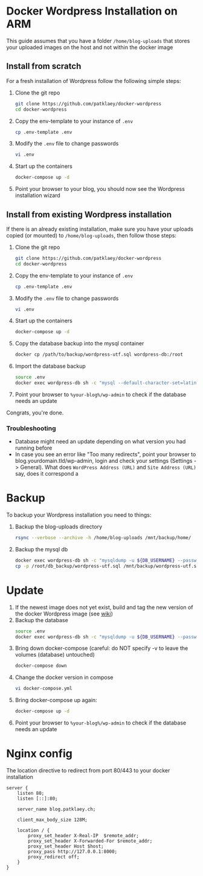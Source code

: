 # Docker Wordpress Installation on ARM

This guide assumes that you have a folder `/home/blog-uploads` that stores your uploaded images on the host and not 
within the docker image

##  Install from scratch

For a fresh installation of Wordpress follow the following simple steps: 

1. Clone the git repo
    ```bash
    git clone https://github.com/patklaey/docker-wordpress
    cd docker-wordpress 
    ```
1. Copy the env-template to your instance of ```.env```
    ```bash
    cp .env-template .env
    ```
1. Modify the ```.env``` file to change passwords
    ```bash
    vi .env
    ```
1. Start up the containers
    ```bash
    docker-compose up -d
    ```
1. Point your browser to your blog, you should now see the Wordpress installation wizard

## Install from existing Wordpress installation

If there is an already existing installation, make sure you have your uploads copied (or mounted) to 
`/home/blog-uploads`, then follow those steps:

1. Clone the git repo
    ```bash
    git clone https://github.com/patklaey/docker-wordpress
    cd docker-wordpress 
    ```
1. Copy the env-template to your instance of ```.env```
    ```bash
    cp .env-template .env
    ```
1. Modify the ```.env``` file to change passwords
    ```bash
    vi .env
    ```
1. Start up the containers
    ```bash
    docker-compose up -d
    ```
1. Copy the database backup into the mysql container
    ```bash
    docker cp /path/to/backup/wordpress-utf.sql wordpress-db:/root
    ```
1. Import the database backup
    ```bash
    source .env
    docker exec wordpress-db sh -c "mysql --default-character-set=latin1 -u ${DB_USERNAME} --password=${DB_PASSWORD} ${DB_NAME} < /root/wordpress-utf.sql"  
    ```
1. Point your browser to ```%your-blog%/wp-admin``` to check if the database needs an update

Congrats, you're done.

### Troubleshooting
* Database might need an update depending on what version you had running before
* In case you see an error like "Too many redirects", point your browser to blog.yourdomain.tld/wp-admin, login and 
check your settings (Settings -> General). What does ```WordPress Address (URL)``` and ```Site Address (URL)``` say,
does it correspond a

# Backup
To backup your Wordpress installation you need to things: 
1. Backup the blog-uploads directory
    ```bash
    rsync --verbose --archive -h /home/blog-uploads /mnt/backup/home/
    ```
2. Backup the mysql db
    ```bash
    docker exec wordpress-db sh -c "mysqldump -u ${DB_USERNAME} --password=${DB_PASSWORD} ${DB_NAME} > /backup/wordpress-utf.sql"
    cp -p /root/db_backup/wordpress-utf.sql /mnt/backup/wordpress-utf.sql
    ```

# Update

1. If the newest image does not yet exist, build and tag the new version of the docker Wordpress image (see 
[wiki](http://wiki.patklaey.ch/index.php/Docker_Cheat_Sheet#Build_an_image))
1. Backup the database
    ```bash
    source .env
    docker exec wordpress-db sh -c "mysqldump -u ${DB_USERNAME} --password=${DB_PASSWORD} ${DB_NAME} > /backup/wordpress-utf-pre-upgrade.sql"
    ```
1. Bring down docker-compose (careful: do NOT specify -v to leave the volumes (database) untouched)
    ```bash
    docker-compose down
    ``` 
1. Change the docker version in compose
    ```bash
    vi docker-compose.yml
    ```
1. Bring docker-compose up again:
    ```bash
    docker-compose up -d
    ```
1. Point your browser to ```%your-blog%/wp-admin``` to check if the database needs an update

# Nginx config

The location directive to redirect from port 80/443 to your docker installation

```nginx
server {
    listen 80;
    listen [::]:80;

    server_name blog.patklaey.ch;

    client_max_body_size 128M;

    location / {
        proxy_set_header X-Real-IP  $remote_addr;
        proxy_set_header X-Forwarded-For $remote_addr;
        proxy_set_header Host $host;
        proxy_pass http://127.0.0.1:8000;
        proxy_redirect off;
    }
}
```